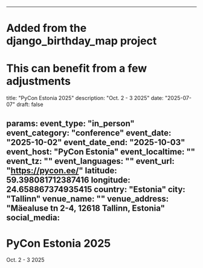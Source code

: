 
---
# Added from the django_birthday_map project
# This can benefit from a few adjustments
title: "PyCon Estonia 2025"
description: "Oct. 2 - 3 2025"
date: "2025-07-07"
draft: false

params:
  event_type: "in_person"
  event_category: "conference"
  event_date: "2025-10-02"
  event_date_end: "2025-10-03"
  event_host: "PyCon Estonia"
  event_localtime: ""
  event_tz: ""
  event_languages: ""
  event_url: "https://pycon.ee/"
  latitude: 59.398081712387416
  longitude: 24.658867374935415
  country: "Estonia"
  city: "Tallinn"
  venue_name: ""
  venue_address: "Mäealuse tn 2-4, 12618 Tallinn, Estonia"
  social_media:
---

# PyCon Estonia 2025

Oct. 2 - 3 2025
